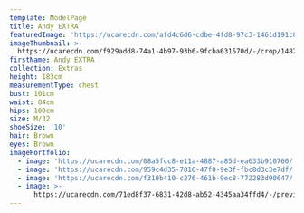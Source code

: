 ```yaml
---
template: ModelPage
title: Andy EXTRA
featuredImage: 'https://ucarecdn.com/afd4c6d6-cdbe-4fd8-97c3-1461d191c86d/'
imageThumbnail: >-
  https://ucarecdn.com/f929add8-74a1-4b97-93b6-9fcba631570d/-/crop/1482x1932/168,236/-/preview/
firstName: Andy EXTRA
collection: Extras
height: 183cm
measurementType: chest
bust: 101cm
waist: 84cm
hips: 100cm
size: M/32
shoeSize: '10'
hair: Brown
eyes: Brown
imagePortfolio:
  - image: 'https://ucarecdn.com/08a5fcc8-e11a-4887-a85d-ea633b910760/'
  - image: 'https://ucarecdn.com/959c4d35-7816-47f0-9e3f-fbc8d3c3e7df/'
  - image: 'https://ucarecdn.com/f310b410-c276-461b-9ec8-772283d90647/'
  - image: >-
      https://ucarecdn.com/71ed8f37-6831-42d8-ab52-4345aa34ffd4/-/preview/-/rotate/90/
---
```


